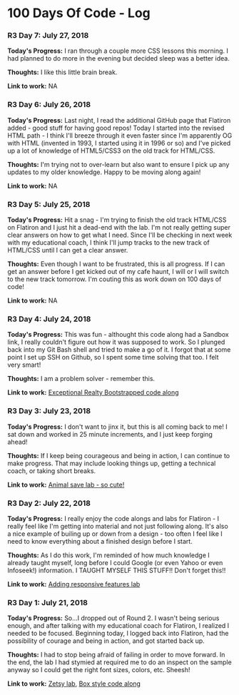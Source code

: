 # 100 Days Of Code - Log

### R3 Day 7: July 27, 2018

**Today's Progress:** I ran through a couple more CSS lessons this morning. I had planned to do more in the evening but decided sleep was a better idea.

**Thoughts:** I like this little brain break.

**Link to work:** NA

### R3 Day 6: July 26, 2018

**Today's Progress:** Last night, I read the additional GitHub page that Flatiron added - good stuff for having good repos! Today I started into the revised HTML path - I think I'll breeze through it even faster since I'm apparently OG with HTML (invented in 1993, I started using it in 1996 or so) and I've picked up a lot of knowledge of HTML5/CSS3 on the old track for HTML/CSS.

**Thoughts:** I'm trying not to over-learn but also want to ensure I pick up any updates to my older knowledge. Happy to be moving along again!

**Link to work:** NA

### R3 Day 5: July 25, 2018

**Today's Progress:** Hit a snag - I'm trying to finish the old track HTML/CSS on Flatiron and I just hit a dead-end with the lab. I'm not really getting super clear answers on how to get what I need. Since I'll be checking in next week with my educational coach, I think I'll jump tracks to the new track of HTML/CSS until I can get a clear answer.

**Thoughts:** Even though I want to be frustrated, this is all progress. If I can get an answer before I get kicked out of my cafe haunt, I will or I will switch to the new track tomorrow. I'm couting this as work down on 100 days of code!

**Link to work:** NA

### R3 Day 4: July 24, 2018

**Today's Progress:** This was fun - althought this code along had a Sandbox link, I really couldn't figure out how it was supposed to work. So I plunged back into my Git Bash shell and tried to make a go of it. I forgot that at some point I set up SSH on Github, so I spent some time solving that too. I felt very smart!

**Thoughts:** I am a problem solver - remember this.

**Link to work:** [Exceptional Realty Bootstrapped code along](https://github.com/kristenkinnearohlmann/exceptional-realty-bootstrapped)

### R3 Day 3: July 23, 2018

**Today's Progress:** I don't want to jinx it, but this is all coming back to me! I sat down and worked in 25 minute increments, and I just keep forging ahead!

**Thoughts:** If I keep being courageous and being in action, I can continue to make progress. That may include looking things up, getting a technical coach, or taking short breaks.

**Link to work:** [Animal save lab - so cute!](https://github.com/kristenkinnearohlmann/animal-save-v-000)

### R3 Day 2: July 22, 2018

**Today's Progress:** I really enjoy the code alongs and labs for Flatiron - I really feel like I'm getting into material and not just following along. It's also a nice example of builing up or down from a design - too often I feel like I need to know everything about a finished design before I start.

**Thoughts:** As I do this work, I'm reminded of how much knowledge I already taught myself, long before I could Google (or even Yahoo or even Infoseek!) information. I TAUGHT MYSELF THIS STUFF!! Don't forget this!!

**Link to work:** [Adding responsive features lab](https://github.com/kristenkinnearohlmann/adding-responsive-features-v-000)

### R3 Day 1: July 21, 2018

**Today's Progress:** So...I dropped out of Round 2. I wasn't being serious enough, and after talking with my educational coach for Flatiron, I realized I needed to be focused. Beginning today, I logged back into Flatiron, had the possibility of courage and being in action, and got started back up.

**Thoughts:** I had to stop being afraid of failing in order to move forward. In the end, the lab I had stymied at required me to do an inspect on the sample anyway so I could get the right font sizes, colors, etc. Sheesh!

**Link to work:** [Zetsy lab](https://github.com/kristenkinnearohlmann/hs-zhw-shoes-layout-v-000), [Box style code along](https://github.com/kristenkinnearohlmann/box-style-codealong-v-000)
